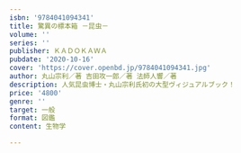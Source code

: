 ```yaml
---
isbn: '9784041094341'
title: 驚異の標本箱 －昆虫－
volume: ''
series: ''
publisher: ＫＡＤＯＫＡＷＡ
pubdate: '2020-10-16'
cover: 'https://cover.openbd.jp/9784041094341.jpg'
author: 丸山宗利／著 吉田攻一郎／著 法師人響／著
description: 人気昆虫博士・丸山宗利氏初の大型ヴィジュアルブック！
price: '4800'
genre: ''
target: 一般
format: 図鑑
content: 生物学

---
```

